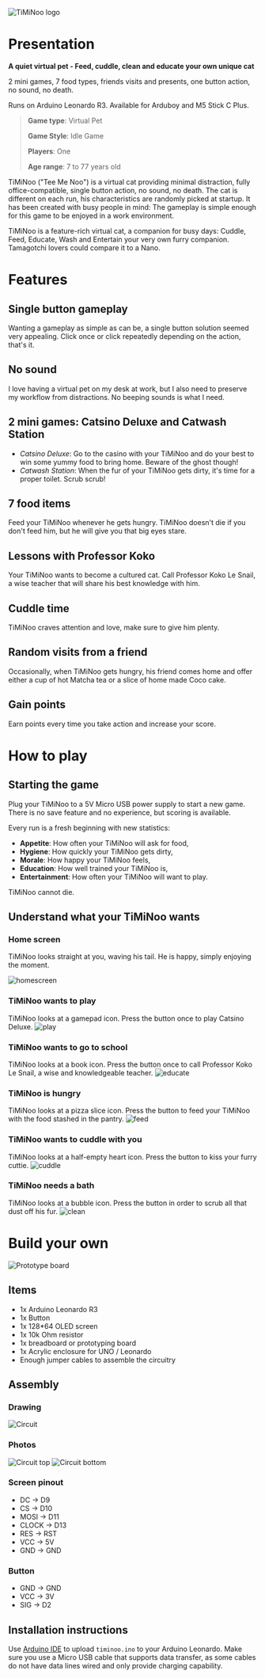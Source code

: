 ![TiMiNoo logo](./assets/logo/2.png "TiMiNoo logo")

# Presentation

**A quiet virtual pet - Feed, cuddle, clean and educate your own unique cat**

2 mini games, 7 food types, friends visits and presents, one button action, no sound, no death.

Runs on Arduino Leonardo R3. Available for Arduboy and M5 Stick C Plus.

> **Game type**: Virtual Pet
>
> **Game Style**: Idle Game
>
> **Players**: One 
>
> **Age range**: 7 to 77 years old

TiMiNoo ("Tee Me Noo") is a virtual cat providing minimal distraction, fully office-compatible, single button action, no sound, no death. The cat is different on each run, his characteristics are randomly picked at startup. It has been created with busy people in mind: The gameplay is simple enough for this game to be enjoyed in a work environment.

TiMiNoo is a feature-rich virtual cat, a companion for busy days: Cuddle, Feed, Educate, Wash and Entertain your very own furry companion. Tamagotchi lovers could compare it to a Nano.

# Features
## Single button gameplay
Wanting a gameplay as simple as can be, a single button solution seemed very appealing. Click once or click repeatedly depending on the action, that's it.
## No sound
I love having a virtual pet on my desk at work, but I also need to preserve my workflow from distractions. No beeping sounds is what I need.
## 2 mini games: Catsino Deluxe and Catwash Station
- *Catsino Deluxe*: Go to the casino with your TiMiNoo and do your best to win some yummy food to bring home. Beware of the ghost though!
- *Catwash Station*: When the fur of your TiMiNoo gets dirty, it's time for a proper toilet. Scrub scrub!
## 7 food items
Feed your TiMiNoo whenever he gets hungry. TiMiNoo doesn't die if you don't feed him, but he will give you that big eyes stare.
## Lessons with Professor Koko
Your TiMiNoo wants to become a cultured cat. Call Professor Koko Le Snail, a wise teacher that will share his best knowledge with him.
## Cuddle time
TiMiNoo craves attention and love, make sure to give him plenty.
## Random visits from a friend
Occasionally, when TiMiNoo gets hungry, his friend comes home and offer either a cup of hot Matcha tea or a slice of home made Coco cake.
## Gain points
Earn points every time you take action and increase your score.
# How to play
## Starting the game
Plug your TiMiNoo to a 5V Micro USB power supply to start a new game. There is no save feature and no experience, but scoring is available.

Every run is a fresh beginning with new statistics:

- **Appetite**: How often your TiMiNoo will ask for food,
- **Hygiene**: How quickly your TiMiNoo gets dirty,
- **Morale**: How happy your TiMiNoo feels,
- **Education**: How well trained your TiMiNoo is,
- **Entertainment**: How often your TiMiNoo will want to play.

TiMiNoo cannot die.
## Understand what your TiMiNoo wants
### Home screen
TiMiNoo looks straight at you, waving his tail. He is happy, simply enjoying the moment.

![homescreen](./assets/icons/play.png "Play")
### TiMiNoo wants to play
TiMiNoo looks at a gamepad icon. Press the button once to play Catsino Deluxe.
![play](./assets/icons/play.png "Play")
### TiMiNoo wants to go to school
TiMiNoo looks at a book icon. Press the button once to call Professor Koko Le Snail, a wise and knowledgeable teacher.
![educate](./assets/icons/study.png "Study")
### TiMiNoo is hungry
TiMiNoo looks at a pizza slice icon. Press the button to feed your TiMiNoo with the food stashed in the pantry.
![feed](./assets/icons/pizza.png "Feed")
### TiMiNoo wants to cuddle with you
TiMiNoo looks at a half-empty heart icon. Press the button to kiss your furry cuttie.
![cuddle](./assets/icons/cuddle.png "Cuddle")
### TiMiNoo needs a bath
TiMiNoo looks at a bubble icon. Press the button in order to scrub all that dust off his fur.
![clean](./assets/icons/bubbles.png "Clean")
# Build your own
![Prototype board](./assets/proto5.jpg "TiMiNoo")
## Items
- 1x Arduino Leonardo R3
- 1x Button
- 1x 128*64 OLED screen
- 1x 10k Ohm resistor
- 1x breadboard or prototyping board
- 1x Acrylic enclosure for UNO / Leonardo
- Enough jumper cables to assemble the circuitry
## Assembly
### Drawing
![Circuit](./assets/timinoo_circuit.jpg "TiMiNoo circuit")
### Photos
![Circuit top](./assets/timinoo_circuit_top.jpg "TiMiNoo circuit top")
![Circuit bottom](./assets/timinoo_circuit_bottom.jpg "TiMiNoo circuit bottom")
### Screen pinout
- DC -> D9
- CS -> D10
- MOSI -> D11
- CLOCK -> D13
- RES -> RST
- VCC -> 5V
- GND -> GND
### Button
- GND -> GND
- VCC -> 3V
- SIG -> D2
## Installation instructions
Use [Arduino IDE](https://support.arduino.cc/hc/en-us/articles/360019833020-Download-and-install-Arduino-IDE) to upload `timinoo.ino` to your Arduino Leonardo.
Make sure you use a Micro USB cable that supports data transfer, as some cables do not have data lines wired and only provide charging capability.
